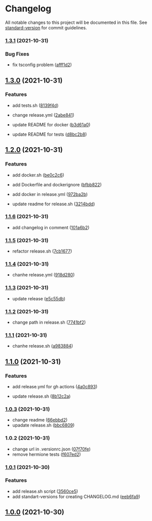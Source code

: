 # Changelog

All notable changes to this project will be documented in this file. See [standard-version](https://github.com/conventional-changelog/standard-version) for commit guidelines.

### [1.3.1](https://github.com/enmalafeev/shri-infrastructure/compare/v1.3.0...v1.3.1) (2021-10-31)


### Bug Fixes

* fix tsconfig problem ([afff1d2](https://github.com/enmalafeev/shri-infrastructure/commits/afff1d22c216d1c705844be5625cdb0a3b3e1e39))

## [1.3.0](https://github.com/enmalafeev/shri-infrastructure/compare/v1.2.0...v1.3.0) (2021-10-31)


### Features

* add tests.sh ([8139f4d](https://github.com/enmalafeev/shri-infrastructure/commits/8139f4d6f1736d2209536cd342bd027a90e08638))


* change release.yml ([2abe841](https://github.com/enmalafeev/shri-infrastructure/commits/2abe841c43b134f26d8c3cdfecaf01832ce73838))
* update README for docker ([b3d61a0](https://github.com/enmalafeev/shri-infrastructure/commits/b3d61a04c9fbf6ff6cb15ddbb1798b78ed29115d))
* update README for tests ([d8bc2b8](https://github.com/enmalafeev/shri-infrastructure/commits/d8bc2b8bf08a2df82af4d5622bff10fbba936dae))

## [1.2.0](https://github.com/enmalafeev/shri-infrastructure/compare/v1.1.6...v1.2.0) (2021-10-31)


### Features

* add docker.sh ([be0c2c6](https://github.com/enmalafeev/shri-infrastructure/commits/be0c2c6353be7e5548fa3790774597281ae466a8))
* add Dockerfile and dockerignore ([bfbb822](https://github.com/enmalafeev/shri-infrastructure/commits/bfbb822fa00ee885dca2a00671de032adeeef40d))


* add docker in release.yml ([972ba2b](https://github.com/enmalafeev/shri-infrastructure/commits/972ba2bafe7ba256ad0071acf13afc94b814d847))
* update readme for release.sh ([3214bdd](https://github.com/enmalafeev/shri-infrastructure/commits/3214bdd8c348c06e57f99dfbb6187e3a0f5f6261))

### [1.1.6](https://github.com/enmalafeev/shri-infrastructure/compare/v1.1.5...v1.1.6) (2021-10-31)


* add changelog in comment ([101a6b2](https://github.com/enmalafeev/shri-infrastructure/commits/101a6b20138c78194e939834e855feab6ad53df6))

### [1.1.5](https://github.com/enmalafeev/shri-infrastructure/compare/v1.1.4...v1.1.5) (2021-10-31)


* refactor release.sh ([7cb1677](https://github.com/enmalafeev/shri-infrastructure/commits/7cb16773d1a05b1bb044485ed0b109681c9547d7))

### [1.1.4](https://github.com/enmalafeev/shri-infrastructure/compare/v1.1.3...v1.1.4) (2021-10-31)


* chanhe release.yml ([918d280](https://github.com/enmalafeev/shri-infrastructure/commits/918d280ef1dc30593bab5ce7942094f6ecfd3107))

### [1.1.3](https://github.com/enmalafeev/shri-infrastructure/compare/v1.1.2...v1.1.3) (2021-10-31)


* update release ([e5c55db](https://github.com/enmalafeev/shri-infrastructure/commits/e5c55dbd7c2bbc3bb71dddf4ab76efa2af5399ca))

### [1.1.2](https://github.com/enmalafeev/shri-infrastructure/compare/v1.1.1...v1.1.2) (2021-10-31)


* change path in release.sh ([7741bf2](https://github.com/enmalafeev/shri-infrastructure/commits/7741bf28483059791d7f754936897e2f1da674ee))

### [1.1.1](https://github.com/enmalafeev/shri-infrastructure/compare/v1.1.0...v1.1.1) (2021-10-31)


* chanhe release.sh ([a983884](https://github.com/enmalafeev/shri-infrastructure/commits/a983884de9c11c1ac36e41f259cc74de286fa58c))

## [1.1.0](https://github.com/enmalafeev/shri-infrastructure/compare/v1.0.3...v1.1.0) (2021-10-31)


### Features

* add release.yml for gh actions ([4a0c893](https://github.com/enmalafeev/shri-infrastructure/commits/4a0c893b620299918a7765198767370148f6b1d8))


* update release.sh ([8b12c2a](https://github.com/enmalafeev/shri-infrastructure/commits/8b12c2acba04ae89f374320bfd6182fbeb460540))

### [1.0.3](https://github.com/enmalafeev/shri-infrastructure/compare/v1.0.2...v1.0.3) (2021-10-31)


* change readme ([66ebbd2](https://github.com/enmalafeev/shri-infrastructure/commits/66ebbd2dff91dcf9e47e179d0158cace9e9b72c9))
* upadate release.sh ([bbc6809](https://github.com/enmalafeev/shri-infrastructure/commits/bbc6809833f01ce06c4f61f035734d00e24abbb7))

### 1.0.2 (2021-10-31)


* change url in .versionrc.json ([07f70fe](https://github.com/enmalafeev/shri-infrastructure/commits/07f70fe43410da787a171f2ef2db144d44b1ccad))
* remove hermione tests ([f607ed2](https://github.com/enmalafeev/shri-infrastructure/commits/f607ed2b7fab3ff9d1353a9d52efdc58ac6effbf))

### [1.0.1](https://github.com/enmalafeev/shri-2021-task-testing/compare/v1.0.0...v1.0.1) (2021-10-30)


### Features

* add release.sh script ([3560ce5](https://github.com/enmalafeev/shri-2021-task-testing/commits/3560ce51f94691b317204aa8335b965883ced39e))
* add standart-versions for creating CHANGELOG.md ([eeb6fa9](https://github.com/enmalafeev/shri-2021-task-testing/commits/eeb6fa97399b9447c2b07ac240eefa53014850e0))

## [1.0.0](https://github.com/enmalafeev/shri-2021-task-testing/compare/v0.0.2...v1.0.0) (2021-10-30)
